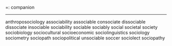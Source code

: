 =: companion 

---
anthroposociology
associability
associable
consociate
dissociable
dissociate
insociable
sociability
sociable
sociably
social
societal
society
sociobiology
sociocultural
socioeconomic
sociolinguistics
sociology
sociometry
sociopath
sociopolitical
unsociable
soccer
sociolect
sociopathy
